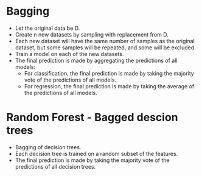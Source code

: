 # Bagging
   - Let the original data be D.
   - Create n new datasets by sampling with replacement from D.
   - Each new dataset will have the same number of samples as the original dataset, but some samples will be repeated, and some will be excluded.
   - Train a model on each of the new datasets.
   - The final prediction is made by aggregating the predictions of all models:
     - For classification, the final prediction is made by taking the majority vote of the predictions of all models.
     - For regression, the final prediction is made by taking the average of the predictions of all models.

# Random Forest - Bagged descion trees
   - Bagging of decision trees.
   - Each decision tree is trained on a random subset of the features.
   - The final prediction is made by taking the majority vote of the predictions of all decision trees.

